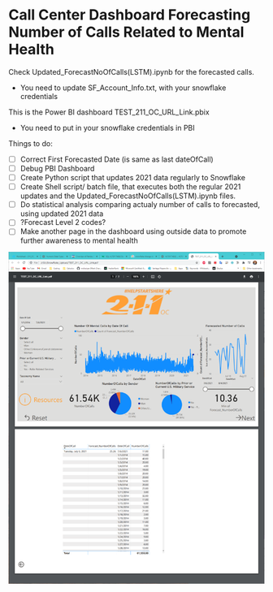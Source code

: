 # Call Center Dashboard Forecasting Number of Calls Related to Mental Health

Check Updated_ForecastNoOfCalls(LSTM).ipynb for the forecasted calls.
- You need to update SF_Account_Info.txt, with your snowflake credentials

This is the Power BI dashboard TEST_211_OC_URL_Link.pbix
- You need to put in your snowflake credentials in PBI

Things to do:

- [ ] Correct First Forecasted Date (is same as last dateOfCall)
- [ ] Debug PBI Dashboard
- [ ] Create Python script that updates 2021 data regularly to Snowflake
- [ ] Create Shell script/ batch file, that executes both the regular 2021 updates and the Updated_ForecastNoOfCalls(LSTM).ipynb files.
- [ ] Do statistical analysis comparing actualy number of calls to forecasted, using updated 2021 data
- [ ] ?Forecast Level 2 codes?
- [ ] Make another page in the dashboard using outside data to promote further awareness to mental health

![](TEST_211_OC_URL_Link.png)